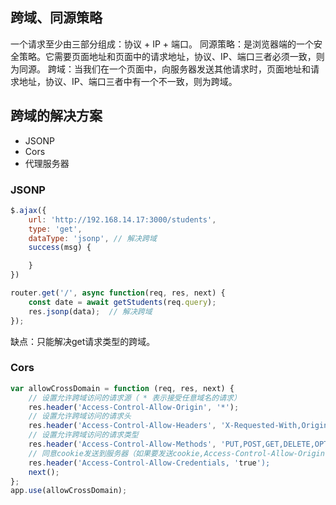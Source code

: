 ## **跨域、同源策略**
一个请求至少由三部分组成：协议 + IP + 端口。
同源策略：是浏览器端的一个安全策略。它需要页面地址和页面中的请求地址，协议、IP、端口三者必须一致，则为同源。
跨域：当我们在一个页面中，向服务器发送其他请求时，页面地址和请求地址，协议、IP、端口三者中有一个不一致，则为跨域。

## **跨域的解决方案**
+ JSONP
+ Cors
+ 代理服务器

### **JSONP**
```js
$.ajax({
    url: 'http://192.168.14.17:3000/students',
    type: 'get',
    dataType: 'jsonp', // 解决跨域
    success(msg) {

    }
})
```

```js
router.get('/', async function(req, res, next) {
    const date = await getStudents(req.query);
    res.jsonp(data);  // 解决跨域
});
```
缺点：只能解决get请求类型的跨域。

### **Cors**
```js
var allowCrossDomain = function (req, res, next) {
    // 设置允许跨域访问的请求源（ * 表示接受任意域名的请求）
    res.header('Access-Control-Allow-Origin', '*');
    // 设置允许跨域访问的请求头
    res.header('Access-Control-Allow-Headers', 'X-Requested-With,Origin,Content-Type,Accept,Authorization');
    // 设置允许跨域访问的请求类型
    res.header('Access-Control-Allow-Methods', 'PUT,POST,GET,DELETE,OPTIONS');
    // 同意cookie发送到服务器（如果要发送cookie,Access-Control-Allow-Origin 不能设置为星号）
    res.header('Access-Control-Allow-Credentials, 'true');
    next();
};
app.use(allowCrossDomain);
```